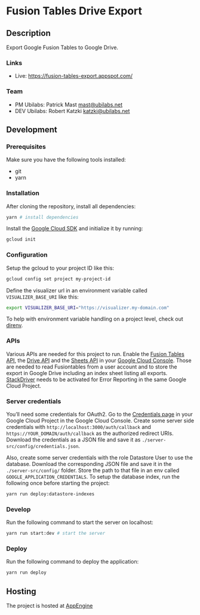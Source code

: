 # Fusion Tables Drive Export

## Description

Export Google Fusion Tables to Google Drive.

### Links

* Live: https://fusion-tables-export.appspot.com/

### Team

* PM Ubilabs: Patrick Mast <mast@ubilabs.net>
* DEV Ubilabs: Robert Katzki <katzki@ubilabs.net>

## Development

### Prerequisites
Make sure you have the following tools installed:

* git
* yarn

### Installation

After cloning the repository, install all dependencies:

```sh
yarn # install dependencies
```

Install the [Google Cloud SDK](https://cloud.google.com/sdk/) and initialize it by running:

```sh
gcloud init
```

### Configuration

Setup the gcloud to your project ID like this:

```sh
gcloud config set project my-project-id
```

Define the visualizer url in an environment variable called `VISUALIZER_BASE_URI` like this:

```sh
export VISUALIZER_BASE_URI="https://visualizer.my-domain.com"
```

To help with environment variable handling on a project level, check out [direnv](https://direnv.net/).

### APIs

Various APIs are needed for this project to run. Enable the [Fusion Tables API](https://console.cloud.google.com/apis/library/fusiontables.googleapis.com), the [Drive API](https://console.cloud.google.com/apis/library/drive.googleapis.com) and the [Sheets API](https://console.cloud.google.com/apis/library/sheets.googleapis.com) in your [Google Cloud Console](https://console.cloud.google.com/). Those are needed to read Fusiontables from a user account and to store the export in Google Drive including an index sheet listing all exports. [StackDriver](https://console.cloud.google.com/apis/library/clouderrorreporting.googleapis.com) needs to be activated for Error Reporting in the same Google Cloud Project.

### Server credentials

You’ll need some credentials for OAuth2. Go to the [Credentials page](https://console.cloud.google.com/apis/credentials) in your Google Cloud Project in the Google Cloud Console. Create some server side credentials with `http://localhost:3000/auth/callback` and `https://YOUR_DOMAIN/auth/callback` as the authorized redirect URIs. Download the credentials as a JSON file and save it as `./server-src/config/credentials.json`.

Also, create some server credentials with the role Datastore User to use the database. Download the corresponding JSON file and save it in the `./server-src/config/` folder. Store the path to that file in an env called `GOOGLE_APPLICATION_CREDENTIALS`. To setup the database index, run the following once before starting the project:

```sh
yarn run deploy:datastore-indexes
```

### Develop

Run the following command to start the server on localhost:

```sh
yarn run start:dev # start the server
```

### Deploy

Run the following command to deploy the application:

```sh
yarn run deploy
```

## Hosting

The project is hosted at [AppEngine](https://console.cloud.google.com/appengine/start)
